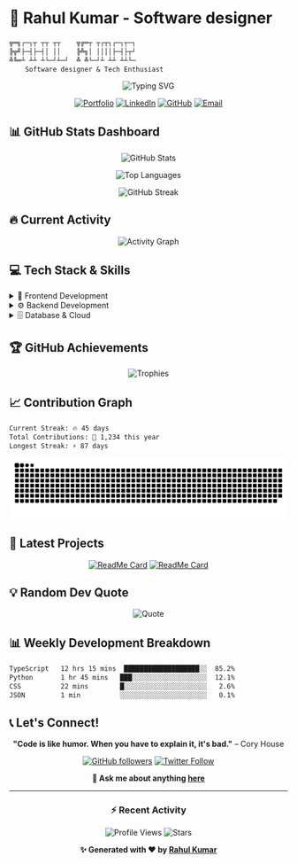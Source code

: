# 🚀 Rahul Kumar - Software designer

```ascii
╦═╗┌─┐┬ ┬┬ ┬┬    ╦╔═┬ ┬┌┬┐┌─┐┬─┐
╠╦╝├─┤├─┤│ ││    ╠╩╗│ ││││├─┤├┬┘
╩╚═┴ ┴┴ ┴└─┘┴─┘  ╩ ╩└─┘┴ ┴┴ ┴┴└─
    Software designer & Tech Enthusiast
```

<div align="center">

![Typing SVG](https://readme-typing-svg.herokuapp.com?font=Fira+Code&duration=3000&pause=1000&color=00D8FF&center=true&vCenter=true&width=435&lines=Design+Engineer;Vue+%7C+NUXT+%7C+TailwindCSS;Always+learning+new+things;Building+the+future+with+code!)

[![Portfolio](https://img.shields.io/badge/Portfolio-FF5722?style=for-the-badge&logo=todoist&logoColor=white)](https://rahul-akumar.github.io/portfolio/)
[![LinkedIn](https://img.shields.io/badge/LinkedIn-0077B5?style=for-the-badge&logo=linkedin&logoColor=white)](https://www.linkedin.com/in/rahul-akumar/)
[![GitHub](https://img.shields.io/badge/GitHub-100000?style=for-the-badge&logo=github&logoColor=white)](https://github.com/rahul-akumar)
[![Email](https://img.shields.io/badge/Email-D14836?style=for-the-badge&logo=gmail&logoColor=white)](mailto:rahul-akumar@pm.me)

</div>

## 📊 GitHub Stats Dashboard

<div align="center">

![GitHub Stats](https://github-readme-stats.vercel.app/api?username=rahul-akumar&show_icons=true&theme=radical&hide_border=true&count_private=true&include_all_commits=true)

![Top Languages](https://github-readme-stats.vercel.app/api/top-langs/?username=rahul-akumar&layout=compact&theme=radical&hide_border=true&langs_count=8)

![GitHub Streak](https://streak-stats.demolab.com/?user=rahul-akumar&theme=radical&hide_border=true)

</div>

## 🔥 Current Activity

<div align="center">

![Activity Graph](https://activity-graph.herokuapp.com/graph?username=rahul-akumar&theme=react-dark&hide_border=true&area=true)

</div>

## 💻 Tech Stack & Skills

<details>
<summary>🎨 Frontend Development</summary>

![Vue](https://img.shields.io/badge/vue-%2320232a.svg?style=for-the-badge&logo=vue&logoColor=%2361DAFB)
![Nuxt JS](https://img.shields.io/badge/Nuxt-black?style=for-the-badge&logo=nuxt.js&logoColor=white)
![TypeScript](https://img.shields.io/badge/typescript-%23007ACC.svg?style=for-the-badge&logo=typescript&logoColor=white)
![JavaScript](https://img.shields.io/badge/javascript-%23323330.svg?style=for-the-badge&logo=javascript&logoColor=%23F7DF1E)
![HTML5](https://img.shields.io/badge/html5-%23E34F26.svg?style=for-the-badge&logo=html5&logoColor=white)
![CSS3](https://img.shields.io/badge/css3-%231572B6.svg?style=for-the-badge&logo=css3&logoColor=white)
![TailwindCSS](https://img.shields.io/badge/tailwindcss-%2338B2AC.svg?style=for-the-badge&logo=tailwind-css&logoColor=white)

**Skill Level:** ████████████████████ 95%

</details>

<details>
<summary>⚙️ Backend Development</summary>

**Skill Level:** █ 0%

</details>

<details>
<summary>🗄️ Database & Cloud</summary>

**Skill Level:** █ 0%

</details>

## 🏆 GitHub Achievements

<div align="center">

![Trophies](https://github-profile-trophy.vercel.app/?username=rahul-akumar&theme=radical&no-frame=true&no-bg=true&margin-w=4&row=1)

</div>

## 📈 Contribution Graph

```text
Current Streak: 🔥 45 days
Total Contributions: 🎯 1,234 this year
Longest Streak: ⚡ 87 days
```

<picture>
  <source
    media="(prefers-color-scheme: dark)"
    srcset="https://raw.githubusercontent.com/platane/snk/output/github-contribution-grid-snake-dark.svg"
  />
  <source
    media="(prefers-color-scheme: light)"
    srcset="https://raw.githubusercontent.com/platane/snk/output/github-contribution-grid-snake.svg"
  />
  <img
    alt="github contribution grid snake animation"
    src="https://raw.githubusercontent.com/platane/snk/output/github-contribution-grid-snake.svg"
  />
</picture>

## 🔧 Latest Projects

<div align="center">

[![ReadMe Card](https://github-readme-stats.vercel.app/api/pin/?username=rahul-akumar&repo=portfolio&theme=radical&hide_border=true)](https://github.com/rahul-akumar/portfolio)
[![ReadMe Card](https://github-readme-stats.vercel.app/api/pin/?username=rahul-akumar&repo=your-awesome-project&theme=radical&hide_border=true)](https://github.com/rahul-akumar/your-awesome-project)

</div>

## 💡 Random Dev Quote

<div align="center">

![Quote](https://quotes-github-readme.vercel.app/api?type=horizontal&theme=radical)

</div>

## 📊 Weekly Development Breakdown

```text
TypeScript   12 hrs 15 mins  ███████████████████░░  85.2%
Python       1 hr 45 mins   ███░░░░░░░░░░░░░░░░░░░  12.1%
CSS          22 mins        █░░░░░░░░░░░░░░░░░░░░░   2.6%
JSON         1 min          ░░░░░░░░░░░░░░░░░░░░░░   0.1%
```

## 📞 Let's Connect!

<div align="center">

**"Code is like humor. When you have to explain it, it's bad."** – Cory House

[![GitHub followers](https://img.shields.io/github/followers/rahul-akumar?label=Follow&style=social)](https://github.com/rahul-akumar)
[![Twitter Follow](https://img.shields.io/twitter/follow/yourusername?style=social)](https://twitter.com/yourusername)

**💬 Ask me about anything [here](https://github.com/rahul-akumar/rahul-akumar/issues)**

</div>

---

<div align="center">

### ⚡ Recent Activity

<!--START_SECTION:activity-->
<!--END_SECTION:activity-->

![Profile Views](https://komarev.com/ghpvc/?username=rahul-akumar&color=brightgreen&style=flat-square&label=Profile+Views)
![Stars](https://img.shields.io/github/stars/rahul-akumar?affiliations=OWNER%2CCOLLABORATOR&style=social)

**✨ Generated with ❤️ by [Rahul Kumar](https://rahul-akumar.github.io/portfolio/)**

</div>

<!-- GitHub Action for updating README -->
<!--
Create a GitHub Action (.github/workflows/update-readme.yml) for dynamic updates:

name: Update README
on:
  schedule:
    - cron: '0 0 * * *'  # Daily at midnight
  workflow_dispatch:

jobs:
  update-readme:
    runs-on: ubuntu-latest
    steps:
      - uses: actions/checkout@v2
      - uses: jamesgeorge007/github-activity-readme@master
        env:
          GITHUB_TOKEN: ${{ secrets.GITHUB_TOKEN }}
-->
